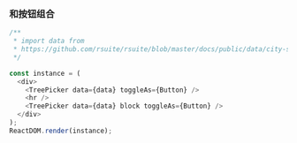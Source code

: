 ### 和按钮组合

<!--start-code-->

```js
/**
 * import data from
 * https://github.com/rsuite/rsuite/blob/master/docs/public/data/city-simplified.json
 */

const instance = (
  <div>
    <TreePicker data={data} toggleAs={Button} />
    <hr />
    <TreePicker data={data} block toggleAs={Button} />
  </div>
);
ReactDOM.render(instance);
```

<!--end-code-->
